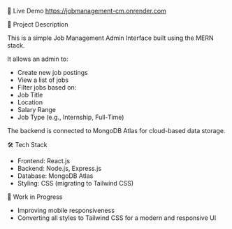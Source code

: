 🚀 Live Demo
https://jobmanagement-cm.onrender.com

📌 Project Description

This is a simple Job Management Admin Interface built using the MERN stack.

It allows an admin to:
- Create new job postings
- View a list of jobs
- Filter jobs based on:
- Job Title
- Location
- Salary Range
- Job Type (e.g., Internship, Full-Time)

The backend is connected to MongoDB Atlas for cloud-based data storage.

🛠️ Tech Stack
- Frontend: React.js
- Backend: Node.js, Express.js
- Database: MongoDB Atlas
- Styling: CSS (migrating to Tailwind CSS)

🔧 Work in Progress
- Improving mobile responsiveness
- Converting all styles to Tailwind CSS for a modern and responsive UI

